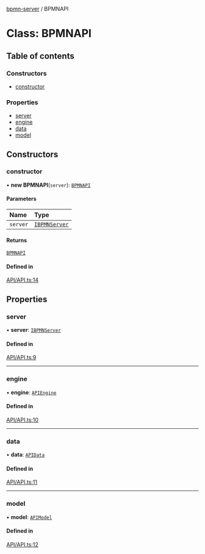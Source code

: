[bpmn-server](../API.md) / BPMNAPI

# Class: BPMNAPI

## Table of contents

### Constructors

- [constructor](BPMNAPI.md#constructor)

### Properties

- [server](BPMNAPI.md#server)
- [engine](BPMNAPI.md#engine)
- [data](BPMNAPI.md#data)
- [model](BPMNAPI.md#model)

## Constructors

### constructor

• **new BPMNAPI**(`server`): [`BPMNAPI`](BPMNAPI.md)

#### Parameters

| Name | Type |
| :------ | :------ |
| `server` | [`IBPMNServer`](../interfaces/IBPMNServer.md) |

#### Returns

[`BPMNAPI`](BPMNAPI.md)

#### Defined in

[API/API.ts:14](https://github.com/bpmnServer/bpmn-server/blob/2a5d20f/src/API/API.ts#L14)

## Properties

### server

• **server**: [`IBPMNServer`](../interfaces/IBPMNServer.md)

#### Defined in

[API/API.ts:9](https://github.com/bpmnServer/bpmn-server/blob/2a5d20f/src/API/API.ts#L9)

___

### engine

• **engine**: [`APIEngine`](APIEngine.md)

#### Defined in

[API/API.ts:10](https://github.com/bpmnServer/bpmn-server/blob/2a5d20f/src/API/API.ts#L10)

___

### data

• **data**: [`APIData`](APIData.md)

#### Defined in

[API/API.ts:11](https://github.com/bpmnServer/bpmn-server/blob/2a5d20f/src/API/API.ts#L11)

___

### model

• **model**: [`APIModel`](APIModel.md)

#### Defined in

[API/API.ts:12](https://github.com/bpmnServer/bpmn-server/blob/2a5d20f/src/API/API.ts#L12)
